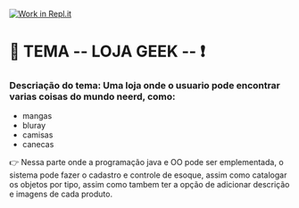[![Work in Repl.it](https://classroom.github.com/assets/work-in-replit-14baed9a392b3a25080506f3b7b6d57f295ec2978f6f33ec97e36a161684cbe9.svg)](https://classroom.github.com/online_ide?assignment_repo_id=4896665&assignment_repo_type=AssignmentRepo)


# :round_pushpin:  TEMA  -- LOJA GEEK -- :exclamation:

### Descriação do tema: Uma loja onde o usuario pode encontrar varias coisas do mundo neerd, como:
* mangas
* bluray
* camisas
* canecas

:point_right: Nessa parte onde a programação java e OO pode ser emplementada, o sistema pode fazer o cadastro e controle de esoque, assim como catalogar os objetos por tipo, assim como tambem ter a opção de adicionar descrição e imagens de cada produto.
